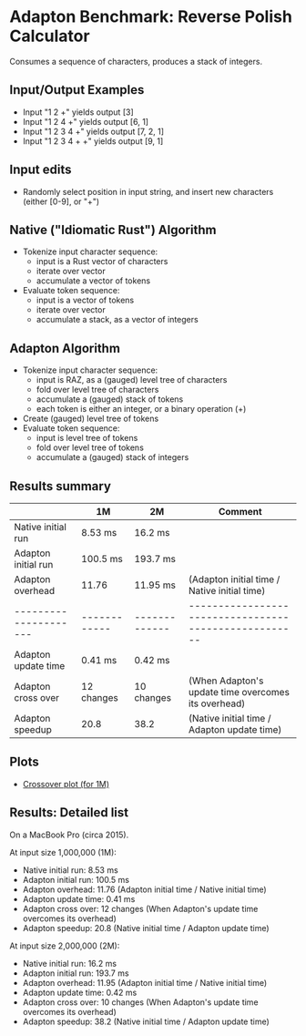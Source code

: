 Adapton Benchmark: Reverse Polish Calculator
============================================

Consumes a sequence of characters, produces a stack of integers.

Input/Output Examples
----------------------
 - Input "1 2 +" yields output [3]
 - Input "1 2 4 +" yields output [6, 1]
 - Input "1 2 3 4 +" yields output [7, 2, 1]
 - Input "1 2 3 4 + +" yields output [9, 1]

Input edits
-----------
 - Randomly select position in input string, and insert new characters (either [0-9], or "+")

Native ("Idiomatic Rust") Algorithm
-------------------------------------
 - Tokenize input character sequence:
    - input is a Rust vector of characters
    - iterate over vector
    - accumulate a vector of tokens
 - Evaluate token sequence:
    - input is a vector of tokens
    - iterate over vector
    - accumulate a stack, as a vector of integers

Adapton Algorithm
-------------------
 - Tokenize input character sequence:
   - input is RAZ, as a (gauged) level tree of characters
   - fold over level tree of characters
   - accumulate a (gauged) stack of tokens
   - each token is either an integer, or a binary operation (+)
 - Create (gauged) level tree of tokens
 - Evaluate token sequence:
   - input is level tree of tokens
   - fold over level tree of tokens
   - accumulate a (gauged) stack of integers

Results summary
----------------

 |                     | 1M         | 2M          | Comment         
 |---------------------|------------|-------------|-----------------------------------------------------|
 | Native initial run  | 8.53 ms    | 16.2 ms     |                                                     |
 | Adapton initial run | 100.5 ms   | 193.7 ms    |                                                     |
 | Adapton overhead    | 11.76      | 11.95 ms    | (Adapton initial time / Native initial time)        |
 |---------------------|------------|-------------|-----------------------------------------------------|
 | Adapton update time | 0.41 ms    | 0.42 ms     |                                                     |
 | Adapton cross over  | 12 changes | 10 changes  | (When Adapton's update time overcomes its overhead) |
 | Adapton speedup     | 20.8       | 38.2        | (Native initial time / Adapton update time)         |

Plots
------

- [Crossover plot (for 1M)](rev-polish-calc--crossover--1M--whitebg.pdf)

Results: Detailed list
------------------------

On a MacBook Pro (circa 2015).

At input size 1,000,000 (1M):
 - Native initial run: 8.53 ms
 - Adapton initial run: 100.5 ms
 - Adapton overhead: 11.76 (Adapton initial time / Native initial time)
 - Adapton update time: 0.41 ms
 - Adapton cross over: 12 changes  (When Adapton's update time overcomes its overhead)
 - Adapton speedup: 20.8 (Native initial time / Adapton update time)

At input size 2,000,000 (2M):
 - Native initial run: 16.2 ms
 - Adapton initial run: 193.7 ms
 - Adapton overhead: 11.95 (Adapton initial time / Native initial time)
 - Adapton update time: 0.42 ms
 - Adapton cross over: 10 changes (When Adapton's update time overcomes its overhead)
 - Adapton speedup: 38.2 (Native initial time / Adapton update time)
